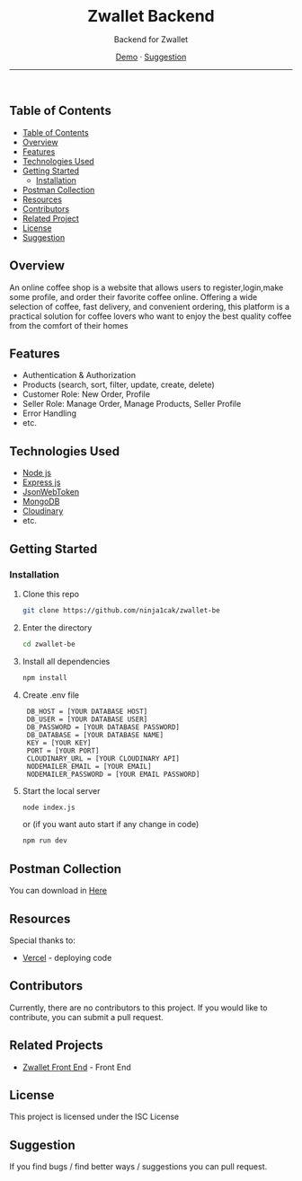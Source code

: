 <div align='center' style="text-align: center;">

<h1 style="border:0;margin:1rem">Zwallet Backend</h1>

Backend for Zwallet

[Demo](https://zwallet-be.vercel.app) · [Suggestion](mailto:hauzan41200@gmail.com)

<hr>
<br>

</div>

## Table of Contents

- [Table of Contents](#table-of-contents)
- [Overview](#overview)
- [Features](#features)
- [Technologies Used](#technologies-used)
- [Getting Started](#getting-started)
  - [Installation](#installation)
- [Postman Collection](#postman-collection)
- [Resources](#resources)
- [Contributors](#contributors)
- [Related Project](#related-projects)
- [License](#license)
- [Suggestion](#suggestion)

## Overview

An online coffee shop is a website that allows users to register,login,make some profile, and order their favorite coffee online. Offering a wide selection of coffee, fast delivery, and convenient ordering, this platform is a practical solution for coffee lovers who want to enjoy the best quality coffee from the comfort of their homes

## Features

- Authentication & Authorization
- Products (search, sort, filter, update, create, delete)
- Customer Role: New Order, Profile
- Seller Role: Manage Order, Manage Products, Seller Profile
- Error Handling
- etc.

## Technologies Used

- [Node js](https://nodejs.org/en/docs)
- [Express js](https://expressjs.com/)
- [JsonWebToken](https://www.npmjs.com/package/jsonwebtoken)
- [MongoDB](https://www.mongodb.com/docs/)
- [Cloudinary](https://cloudinary.com/)
- etc.

## Getting Started

### Installation

1. Clone this repo

   ```bash
   git clone https://github.com/ninja1cak/zwallet-be
   ```

2. Enter the directory

   ```bash
   cd zwallet-be
   ```

3. Install all dependencies

   ```bash
   npm install
   ```

4. Create .env file

   ```env
    DB_HOST = [YOUR DATABASE HOST]
    DB_USER = [YOUR DATABASE USER]
    DB_PASSWORD = [YOUR DATABASE PASSWORD]
    DB_DATABASE = [YOUR DATABASE NAME]
    KEY = [YOUR KEY]
    PORT = [YOUR PORT]
    CLOUDINARY_URL = [YOUR CLOUDINARY API]
    NODEMAILER_EMAIL = [YOUR EMAIL]
    NODEMAILER_PASSWORD = [YOUR EMAIL PASSWORD]

   ```

5. Start the local server

   ```bash
   node index.js
   ```

   or (if you want auto start if any change in code)

   ```bash
   npm run dev
   ```

## Postman Collection

You can download in <a href='https://drive.google.com/drive/folders/1n-yIUA23_JWdll-l-HOuLL0YYPfeemtJ?usp=sharing'> Here </a>


## Resources

Special thanks to:

- [Vercel](https://vercel.com) - deploying code

## Contributors

Currently, there are no contributors to this project. If you would like to contribute, you can submit a pull request.

## Related Projects

- [Zwallet Front End](https://github.com/Ravictation/zwallet-react/tree/development) - Front End

## License

This project is licensed under the ISC License

## Suggestion

If you find bugs / find better ways / suggestions you can pull request.